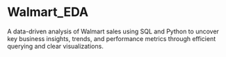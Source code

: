 # Walmart_EDA
A data-driven analysis of Walmart sales using SQL and Python to uncover key business insights, trends, and performance metrics through efficient querying and clear visualizations.
